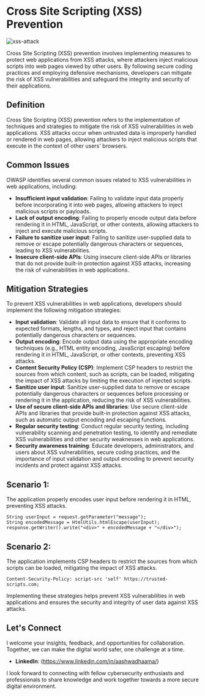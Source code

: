 # Cross Site Scripting (XSS) Prevention

![xss-attack](https://github.com/vsang181/OWASP-Interview-Preperation/assets/28651683/d3daeb93-5584-40c6-8023-9517bb62b8b2)

Cross Site Scripting (XSS) prevention involves implementing measures to protect web applications from XSS attacks, where attackers inject malicious scripts into web pages viewed by other users. By following secure coding practices and employing defensive mechanisms, developers can mitigate the risk of XSS vulnerabilities and safeguard the integrity and security of their applications.

## Definition

Cross Site Scripting (XSS) prevention refers to the implementation of techniques and strategies to mitigate the risk of XSS vulnerabilities in web applications. XSS attacks occur when untrusted data is improperly handled or rendered in web pages, allowing attackers to inject malicious scripts that execute in the context of other users' browsers.

## Common Issues

OWASP identifies several common issues related to XSS vulnerabilities in web applications, including:

- **Insufficient input validation**: Failing to validate input data properly before incorporating it into web pages, allowing attackers to inject malicious scripts or payloads.
- **Lack of output encoding**: Failing to properly encode output data before rendering it in HTML, JavaScript, or other contexts, allowing attackers to inject and execute malicious scripts.
- **Failure to sanitize user input**: Failing to sanitize user-supplied data to remove or escape potentially dangerous characters or sequences, leading to XSS vulnerabilities.
- **Insecure client-side APIs**: Using insecure client-side APIs or libraries that do not provide built-in protection against XSS attacks, increasing the risk of vulnerabilities in web applications.

## Mitigation Strategies

To prevent XSS vulnerabilities in web applications, developers should implement the following mitigation strategies:

- **Input validation**: Validate all input data to ensure that it conforms to expected formats, lengths, and types, and reject input that contains potentially dangerous characters or sequences.
- **Output encoding**: Encode output data using the appropriate encoding techniques (e.g., HTML entity encoding, JavaScript escaping) before rendering it in HTML, JavaScript, or other contexts, preventing XSS attacks.
- **Content Security Policy (CSP)**: Implement CSP headers to restrict the sources from which content, such as scripts, can be loaded, mitigating the impact of XSS attacks by limiting the execution of injected scripts.
- **Sanitize user input**: Sanitize user-supplied data to remove or escape potentially dangerous characters or sequences before processing or rendering it in the application, reducing the risk of XSS vulnerabilities.
- **Use of secure client-side APIs and libraries**: Use secure client-side APIs and libraries that provide built-in protection against XSS attacks, such as automatic output encoding and escaping functions.
- **Regular security testing**: Conduct regular security testing, including vulnerability scanning and penetration testing, to identify and remediate XSS vulnerabilities and other security weaknesses in web applications.
- **Security awareness training**: Educate developers, administrators, and users about XSS vulnerabilities, secure coding practices, and the importance of input validation and output encoding to prevent security incidents and protect against XSS attacks.

## Scenario 1:

The application properly encodes user input before rendering it in HTML, preventing XSS attacks.

```
String userInput = request.getParameter("message");
String encodedMessage = HtmlUtils.htmlEscape(userInput);
response.getWriter().write("<div>" + encodedMessage + "</div>");
```

## Scenario 2:

The application implements CSP headers to restrict the sources from which scripts can be loaded, mitigating the impact of XSS attacks.

```
Content-Security-Policy: script-src 'self' https://trusted-scripts.com;
```
Implementing these strategies helps prevent XSS vulnerabilities in web applications and ensures the security and integrity of user data against XSS attacks.

## Let's Connect

I welcome your insights, feedback, and opportunities for collaboration. Together, we can make the digital world safer, one challenge at a time.

- **LinkedIn**: (https://www.linkedin.com/in/aashwadhaama/)

I look forward to connecting with fellow cybersecurity enthusiasts and professionals to share knowledge and work together towards a more secure digital environment.
